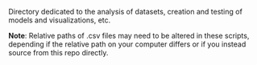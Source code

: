 Directory dedicated to the analysis of datasets, creation and testing of models and visualizations, etc.

**Note**: Relative paths of .csv files may need to be altered in these scripts, depending if the relative path on your computer differs or if you instead source from this repo directly.
